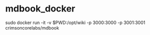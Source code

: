 # mdbook_docker
sudo docker run -it -v $PWD:/opt/wiki -p 3000:3000 -p 3001:3001 crimsoncorelabs/mdbook